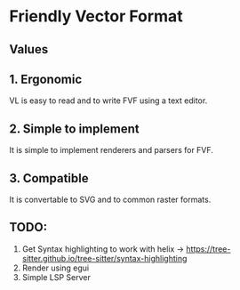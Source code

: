 # Friendly Vector Format

## Values

## 1. Ergonomic
VL is easy to read and to write FVF using a text editor. 

## 2. Simple to implement
It is simple to implement renderers and parsers for FVF.

## 3. Compatible
It is convertable to SVG and to common raster formats.


## TODO:

1. Get Syntax highlighting to work with helix -> https://tree-sitter.github.io/tree-sitter/syntax-highlighting
2. Render using egui
3. Simple LSP Server